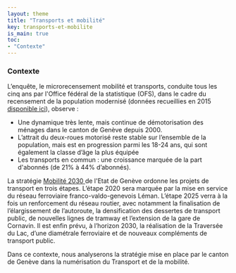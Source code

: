 ```yaml
---
layout: theme
title: "Transports et mobilité"
key: transports-et-mobilite
is_main: true
toc:
- "Contexte"
---
```


### Contexte

L’enquête, le microrecensement mobilité et transports,  conduite tous les cinq ans par l'Office fédéral de la statistique (OFS), dans le cadre du recensement de la population modernisé (données recueillies en 2015 [disponible ici](https://www.ge.ch/document/analyse-du-microrecensement-mobilite-transports-2015-mrmt-2015)), observe : 
- Une dynamique très lente, mais continue de démotorisation des ménages dans le canton de Genève depuis 2000. 
- L’attrait du deux-roues motorisé reste stable sur l’ensemble de la population, mais est en progression parmi les 18-24 ans, qui sont également la classe d’âge la plus équipée
- Les transports en commun : une croissance marquée de la part d'abonnés (de 21% à 44% d’abonnés).

La stratégie [Mobilité 2030 ](https://www.ge.ch/dossier/organiser-avenir-transports/mobilite-2030
)de l'Etat de Genève ordonne les projets de transport en trois étapes. L’étape 2020 sera marquée par la mise en service du réseau ferroviaire franco-valdo-genevois Léman. L’étape 2025 verra à la fois un renforcement du réseau routier, avec notamment la finalisation de l’élargissement de l’autoroute, la densification des dessertes de transport public, de nouvelles lignes de tramway et l’extension de la gare de Cornavin. Il est enfin prévu, à l’horizon 2030, la réalisation de la Traversée du Lac, d’une diamétrale ferroviaire et de nouveaux compléments de transport public.

Dans ce contexte, nous analyserons la stratégie mise en place par le canton de Genève dans la numérisation du Transport et de la mobilité.